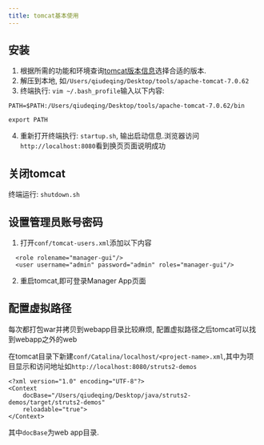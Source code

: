 ```yaml
---
title: tomcat基本使用
---
```



## 安装

1. 根据所需的功能和环境查询[tomcat版本信息][1]选择合适的版本.
2. 解压到本地, 如`/Users/qiudeqing/Desktop/tools/apache-tomcat-7.0.62`
3. 终端执行: `vim ~/.bash_profile`输入以下内容:

  ```
  PATH=$PATH:/Users/qiudeqing/Desktop/tools/apache-tomcat-7.0.62/bin

  export PATH
  ```
4. 重新打开终端执行: `startup.sh`, 输出启动信息.浏览器访问`http://localhost:8080`看到换页页面说明成功


## 关闭tomcat

终端运行: `shutdown.sh`

## 设置管理员账号密码

1. 打开`conf/tomcat-users.xml`添加以下内容
  ```
    <role rolename="manager-gui"/>
    <user username="admin" password="admin" roles="manager-gui"/>
  ```
2. 重启tomcat,即可登录Manager App页面

## 配置虚拟路径

每次都打包war并拷贝到webapp目录比较麻烦, 配置虚拟路径之后tomcat可以找到webapp之外的web

在tomcat目录下新建`conf/Catalina/localhost/<project-name>.xml`,其中<project-name>为项目显示和访问地址如`http://localhost:8080/struts2-demos`

```
<?xml version="1.0" encoding="UTF-8"?>
<Context
    docBase="/Users/qiudeqing/Desktop/java/struts2-demos/target/struts2-demos"
    reloadable="true">
</Context>
```

其中`docBase`为web app目录.

[1]: http://tomcat.apache.org/whichversion.html



